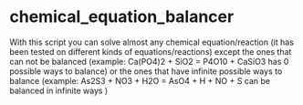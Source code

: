 # chemical_equation_balancer
With this script you can solve almost any chemical equation/reaction (it has been tested on different kinds of equations/reactions) except the ones that can not be balanced (example: Ca(PO4)2 + SiO2 = P4O10 + CaSiO3 has 0 possible ways to balance) or the ones that have infinite possible ways to balance (example: As2S3 + NO3 + H2O = AsO4 + H + NO + S can be balanced in infinite ways )
